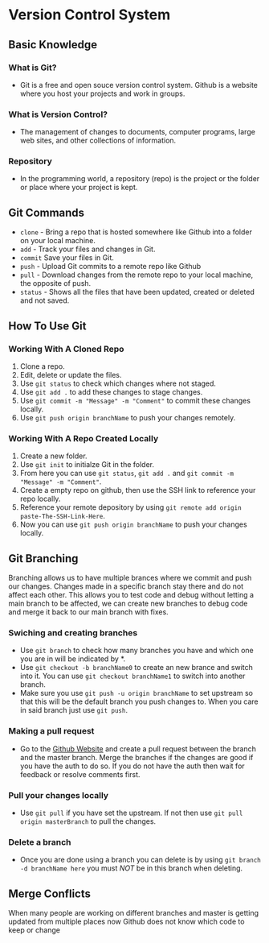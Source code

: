 # Version Control System

## Basic Knowledge
### What is Git?
- Git is a free and open souce version control system. Github is a website where you host your projects and work in groups.

### What is Version Control?
 - The management of changes to documents, computer programs, large web sites, and other collections of information.

### Repository
- In the programming world, a repository (repo) is the project or the folder or place where your project is kept.

## Git Commands
- `clone` - Bring a repo that is hosted somewhere like Github into a folder on your local machine.
- `add` - Track your files and changes in Git.
-  `commit` Save your files in Git.
- `push` - Upload Git commits to a remote repo like Github
- `pull` - Download changes from the remote repo to your local machine, the opposite of push.
- `status` - Shows all the files that have been updated, created or deleted and not saved.

## How To Use Git
### Working With A Cloned Repo
1. Clone a repo.
2. Edit, delete or update the files.
3. Use `git status` to check which changes where not staged.
4. Use `git add .` to add these changes to stage changes.
5. Use `git commit -m "Message" -m "Comment"` to commit these changes locally.
6. Use `git push origin branchName` to push your changes remotely.

### Working With A Repo Created Locally
1. Create a new folder.
2. Use `git init` to initialze Git in the folder.
3. From here you can use `git status`, `git add .` and `git commit -m "Message" -m "Comment"`.
4. Create a empty repo on github, then use the SSH link to reference your repo locally.
5. Reference your remote depository by using `git remote add origin paste-The-SSH-Link-Here`.
6. Now you can use `git push origin branchName` to push your changes locally.

## Git Branching
Branching allows us to have multiple brances where we commit and push our changes. Changes made in a specific branch stay there and do not affect each other. This allows you to test code and debug without letting a main branch to be affected, we can create new branches to debug code and merge it back to our main branch with fixes.

### Swiching and creating branches
- Use `git branch` to check how many branches you have and which one you are in will be indicated by *.
- Use `git checkout -b branchName0` to create an new brance and switch into it. You can use `git checkout branchName1` to switch into another branch.
- Make sure you use `git push -u origin branchName` to set upstream so that this will be the default branch you push changes to. When you care in said branch just use `git push`.

### Making a pull request
- Go to the <a href="https://github.com">Github Website</a> and create a pull request between the branch and the master branch. Merge the branches if the changes are good if you have the auth to do so. If you do not have the auth then wait for feedback or resolve comments first.

### Pull your changes locally
- Use `git pull` if you have set the upstream. If not then use `git pull origin masterBranch` to pull the changes.

### Delete a branch
- Once you are done using a branch you can delete is by using `git branch -d branchName here` you must *NOT* be in this branch when deleting.

## Merge Conflicts
When many people are working on different branches and master is getting updated from multiple places now Github does not know which code to keep or change
